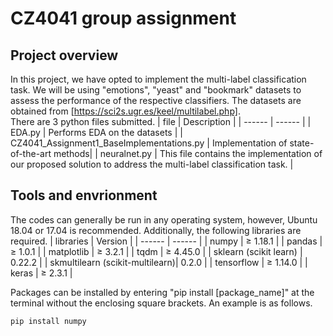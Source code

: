 # CZ4041 group assignment
## Project overview
In this project, we have opted to implement the multi-label classification task. We will be using "emotions", "yeast" and "bookmark" datasets to assess the performance of the respective classifiers. The datasets are obtained from [https://sci2s.ugr.es/keel/multilabel.php].  
There are 3 python files submitted.
| file | Description |
| ------ | ------ |
| EDA.py | Performs EDA on the datasets  |
| CZ4041_Assignment1_BaseImplementations.py | Implementation of state-of-the-art methods|
| neuralnet.py | This file contains the implementation of our proposed solution to address the multi-label classification task. |

## Tools and envrionment
The codes can generally be run in any operating system, however, Ubuntu 18.04 or 17.04 is recommended. Additionally, the following libraries are required.
| libraries | Version |
| ------ | ------ |
| numpy | ≥ 1.18.1  |
| pandas | ≥ 1.0.1 |
| matplotlib | ≥ 3.2.1 |
| tqdm | ≥ 4.45.0 |
| sklearn (scikit learn) | 0.22.2 |
| skmultilearn (scikit-multilearn)| 0.2.0 |
| tensorflow | ≥ 1.14.0 |
| keras | ≥ 2.3.1 |

Packages can be installed by entering "pip install [package_name]" at the terminal without the enclosing square brackets. An example is as follows. 
```
pip install numpy
```
